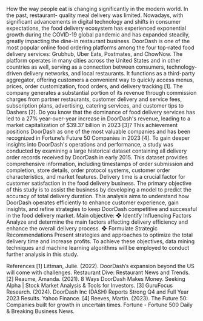 How the way people eat is changing significantly in the modern world. In the past, restaurant- quality meal delivery was limited. Nowadays, with significant advancements in digital technology and shifts in consumer expectations, the food delivery ecosystem has experienced exponential growth during the COVID-19 global pandemic and has expanded steadily, greatly impacting the dine-in restaurant business. DoorDash is one of the most popular online food ordering platforms among the four top-rated food delivery services: Grubhub, Uber Eats, Postmates, and ChowNow. The platform operates in many cities across the United States and in other countries as well, serving as a connection between consumers, technology-driven delivery networks, and local restaurants. It functions as a third-party aggregator, offering customers a convenient way to quickly access menus, prices, order customization, food orders, and delivery tracking [1]. The company generates a substantial portion of its revenue through commission charges from partner restaurants, customer delivery and service fees, subscription plans, advertising, catering services, and customer tips to Dashers [2]. Do you know that the dominance of food delivery services has led to a 27% year-over-year increase in DoorDash's revenue, leading to a market capitalization of $39.37 billion in 2023 [3]? This achievement positions DoorDash as one of the most valuable companies and has been recognized in Fortune’s Future 50 Companies in 2023 [4].
To gain deeper insights into DoorDash's operations and performance, a study was conducted by examining a large historical dataset containing all delivery order records received by DoorDash in early 2015. This dataset provides comprehensive information, including timestamps of order submission and completion, store details, order protocol systems, customer order characteristics, and market features. Delivery time is a crucial factor for customer satisfaction in the food delivery business. The primary objective of this study is to assist the business by developing a model to predict the accuracy of total delivery duration. This analysis aims to understand how DoorDash operates efficiently to enhance customer experience, gain insights, and refine strategies to keep DoorDash competitive and successful in the food delivery market.
Main objective:
❖ Identify Influencing Factors
Analyze and determine the main factors affecting delivery efficiency and enhance the overall delivery process.
❖ Formulate Strategic Recommendations
Present strategies and approaches to optimize the total delivery time and increase profits.
To achieve these objectives, data mining techniques and machine learning algorithms will be employed to conduct further analysis in this study.

References
[1] Littman, Julie. (2022). DoorDash’s expansion beyond the US will come with challenges.
Restaurant Dive: Restaurant News and Trends.
[2] Reaume, Amanda. (2021). 8 Ways DoorDash Makes Money. Seeking Alpha | Stock Market Analysis & Tools for Investors.
[3] GuruFocus Research. (2024). DoorDash Inc (DASH) Reports Strong Q4 and Full Year 2023 Results. Yahoo Finance.
[4] Reeves, Martin. (2023). The Future 50: Companies built for growth in uncertain times. Fortune - Fortune 500 Daily & Breaking Business News.
